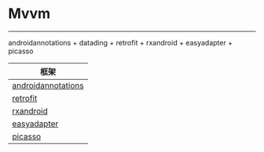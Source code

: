# Mvvm

---


androidannotations + datading + retrofit + rxandroid + easyadapter + picasso

|框架|
|--|
|[androidannotations](https://github.com/excilys/androidannotations)|
|[retrofit](https://github.com/square/retrofit)|
|[rxandroid](https://github.com/ReactiveX/RxAndroid)|
|[easyadapter](https://github.com/ribot/easy-adapter)|
|[picasso](https://github.com/square/picasso)|